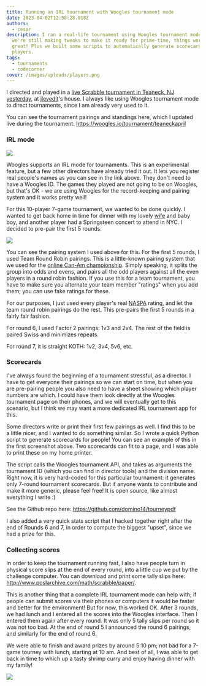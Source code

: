 ```yaml
---
title: Running an IRL tournament with Woogles tournament mode
date: 2023-04-02T12:58:28.018Z
authors:
  - cesar
description: I ran a real-life tournament using Woogles tournament mode. While
  we're still making tweaks to make it ready for prime-time, things worked out
  great! Plus we built some scripts to automatically generate scorecards for our
  players.
tags:
  - tournaments
  - codecorner
cover: /images/uploads/players.png
---
```

I directed and played in a [live Scrabble tournament in Teaneck, NJ yesterday](https://www.cross-tables.com/tourney.php?tourneyid=11402), at [jlevedit](https://woogles.io/profile/jlevedit)'s house. I always like using Woogles tournament mode to direct tournaments, since I am already very used to it. 

You can see the tournament pairings and standings here, which I updated live during the tournament: <https://woogles.io/tournament/teaneckapril>

### IRL mode

![](/images/uploads/img_4595.jpg)



Woogles supports an IRL mode for tournaments. This is an experimental feature, but a few other directors have already tried it out. It lets you register real people's names as you can see in the link above. They don't need to have a Woogles ID. The games they played are not going to be on Woogles, but that's OK - we are using Woogles for the record-keeping and pairing system and it works pretty well!

For this 10-player 7-game tournament, we wanted to be done quickly. I wanted to get back home in time for dinner with my lovely [wife](https://woogles.io/profile/vhyacinth) and baby boy, and another player had a Springsteen concert to attend in NYC. I decided to pre-pair the first 5 rounds. 

![](/images/uploads/screenshot-2023-04-02-at-1.27.31-pm.png)

You can see the pairing system I used above for this. For the first 5 rounds, I used Team Round Robin pairings. This is a little-known pairing system that we used for the [online Can-Am championship](https://woogles.io/tournament/vcanam). Simply speaking, it splits the group into odds and evens, and pairs all the odd players against all the even players in a round robin fashion. If you use this for a team tournament, you have to make sure you alternate your team member "ratings" when you add them; you can use fake ratings for these. 

For our purposes, I just used every player's real [NASPA](https://www.scrabbleplayers.org) rating, and let the team round robin pairings do the rest. This pre-pairs the first 5 rounds in a fairly fair fashion.

For round 6, I used Factor 2 pairings: 1v3 and 2v4. The rest of the field is paired Swiss and minimizes repeats.

For round 7, it is straight KOTH: 1v2, 3v4, 5v6, etc.

### Scorecards

I've always found the beginning of a tournament stressful, as a director. I have to get everyone their pairings so we can start on time, but when you are pre-pairing people you also need to have a sheet showing which player numbers are which. I could have them look directly at the Woogles tournament page on their phones, and we will eventually get to this scenario, but I think we may want a more dedicated IRL tournament app for this. 

Some directors write or print their first few pairings as well. I find this to be a little nicer, and I wanted to do something similar. So I wrote a quick Python script to generate scorecards for people! You can see an example of this in the first screenshot above. Two scorecards can fit to a page, and I was able to print these on my home printer. 

The script calls the Woogles tournament API, and takes as arguments the tournament ID (which you can find in director tools) and the division name. Right now, it is very hard-coded for this particular tournament: it generates only 7-round tournament scorecards. But if anyone wants to contribute and make it more generic, please feel free! It is open source, like almost everything I write :)

See the Github repo here: <https://github.com/domino14/tourneypdf>

I also added a very quick stats script that I hacked together right after the end of Rounds 6 and 7, in order to compute the biggest "upset", since we had a prize for this.

### Collecting scores

In order to keep the tournament running fast, I also have people turn in physical score slips at the end of every round, into a little cup we put by the challenge computer. You can download and print some tally slips here: <http://www.poslarchive.com/math/scrabble/paper/>.

This is another thing that a complete IRL tournament mode can help with; if people can submit scores via their phones or computers it would be faster and better for the environment! But for now, this worked OK. After 3 rounds, we had lunch and I entered all the scores into the Woogles interface. Then I entered them again after every round. It was only 5 tally slips per round so it was not too bad. At the end of round 5 I announced the round 6 pairings, and similarly for the end of round 6. 

We were able to finish and award prizes by around 5:10 pm; not bad for a 7-game tourney with lunch, starting at 10 am. And best of all, I was able to get back in time to which up a tasty shrimp curry and enjoy having dinner with my family!

![](/images/uploads/img_4598.jpeg)
